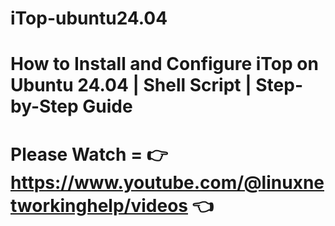 # iTop-ubuntu24.04
# How to Install and Configure iTop on Ubuntu 24.04 | Shell Script | Step-by-Step Guide
# Please Watch = 👉 https://www.youtube.com/@linuxnetworkinghelp/videos 👈
